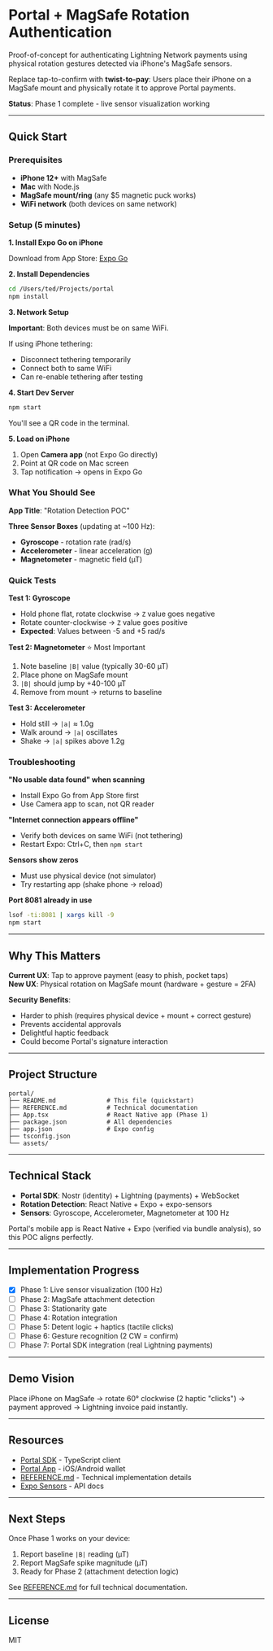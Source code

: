 # Portal + MagSafe Rotation Authentication

Proof-of-concept for authenticating Lightning Network payments using physical rotation gestures detected via iPhone's MagSafe sensors.

Replace tap-to-confirm with **twist-to-pay**: Users place their iPhone on a MagSafe mount and physically rotate it to approve Portal payments.

**Status**: Phase 1 complete - live sensor visualization working

---

## Quick Start

### Prerequisites

- **iPhone 12+** with MagSafe
- **Mac** with Node.js
- **MagSafe mount/ring** (any $5 magnetic puck works)
- **WiFi network** (both devices on same network)

### Setup (5 minutes)

**1. Install Expo Go on iPhone**

Download from App Store: [Expo Go](https://apps.apple.com/app/expo-go/id982107779)

**2. Install Dependencies**

```bash
cd /Users/ted/Projects/portal
npm install
```

**3. Network Setup**

**Important**: Both devices must be on same WiFi.

If using iPhone tethering:
- Disconnect tethering temporarily
- Connect both to same WiFi
- Can re-enable tethering after testing

**4. Start Dev Server**

```bash
npm start
```

You'll see a QR code in the terminal.

**5. Load on iPhone**

1. Open **Camera app** (not Expo Go directly)
2. Point at QR code on Mac screen
3. Tap notification → opens in Expo Go

### What You Should See

**App Title**: "Rotation Detection POC"

**Three Sensor Boxes** (updating at ~100 Hz):
- **Gyroscope** - rotation rate (rad/s)
- **Accelerometer** - linear acceleration (g)
- **Magnetometer** - magnetic field (µT)

### Quick Tests

**Test 1: Gyroscope**
- Hold phone flat, rotate clockwise → `Z` value goes negative
- Rotate counter-clockwise → `Z` value goes positive
- **Expected**: Values between -5 and +5 rad/s

**Test 2: Magnetometer** ⭐ Most Important
1. Note baseline `|B|` value (typically 30-60 µT)
2. Place phone on MagSafe mount
3. `|B|` should jump by +40-100 µT
4. Remove from mount → returns to baseline

**Test 3: Accelerometer**
- Hold still → `|a|` ≈ 1.0g
- Walk around → `|a|` oscillates
- Shake → `|a|` spikes above 1.2g

### Troubleshooting

**"No usable data found" when scanning**
- Install Expo Go from App Store first
- Use Camera app to scan, not QR reader

**"Internet connection appears offline"**
- Verify both devices on same WiFi (not tethering)
- Restart Expo: Ctrl+C, then `npm start`

**Sensors show zeros**
- Must use physical device (not simulator)
- Try restarting app (shake phone → reload)

**Port 8081 already in use**
```bash
lsof -ti:8081 | xargs kill -9
npm start
```

---

## Why This Matters

**Current UX**: Tap to approve payment (easy to phish, pocket taps)  
**New UX**: Physical rotation on MagSafe mount (hardware + gesture = 2FA)

**Security Benefits**:
- Harder to phish (requires physical device + mount + correct gesture)
- Prevents accidental approvals
- Delightful haptic feedback
- Could become Portal's signature interaction

---

## Project Structure

```
portal/
├── README.md              # This file (quickstart)
├── REFERENCE.md           # Technical documentation
├── App.tsx                # React Native app (Phase 1)
├── package.json           # All dependencies
├── app.json               # Expo config
├── tsconfig.json
└── assets/
```

---

## Technical Stack

- **Portal SDK**: Nostr (identity) + Lightning (payments) + WebSocket
- **Rotation Detection**: React Native + Expo + expo-sensors
- **Sensors**: Gyroscope, Accelerometer, Magnetometer at 100 Hz

Portal's mobile app is React Native + Expo (verified via bundle analysis), so this POC aligns perfectly.

---

## Implementation Progress

- [x] Phase 1: Live sensor visualization (100 Hz)
- [ ] Phase 2: MagSafe attachment detection
- [ ] Phase 3: Stationarity gate
- [ ] Phase 4: Rotation integration
- [ ] Phase 5: Detent logic + haptics (tactile clicks)
- [ ] Phase 6: Gesture recognition (2 CW = confirm)
- [ ] Phase 7: Portal SDK integration (real Lightning payments)

---

## Demo Vision

Place iPhone on MagSafe → rotate 60° clockwise (2 haptic "clicks") → payment approved → Lightning invoice paid instantly.

---

## Resources

- [Portal SDK](https://www.npmjs.com/package/portal-sdk) - TypeScript client
- [Portal App](https://apps.apple.com/us/app/portal-digital-wallet/id6748541067) - iOS/Android wallet
- [REFERENCE.md](./REFERENCE.md) - Technical implementation details
- [Expo Sensors](https://docs.expo.dev/versions/latest/sdk/sensors/) - API docs

---

## Next Steps

Once Phase 1 works on your device:
1. Report baseline `|B|` reading (µT)
2. Report MagSafe spike magnitude (µT)
3. Ready for Phase 2 (attachment detection logic)

See [REFERENCE.md](./REFERENCE.md) for full technical documentation.

---

## License

MIT
